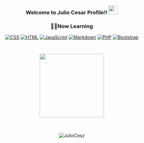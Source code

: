 <h3 align="center">
   Welcome to Julio Cesar Profile!!
  <img src="https://media.giphy.com/media/hvRJCLFzcasrR4ia7z/giphy.gif" width="28">
</h3>


<h3 align="center"> 👨‍💻Now Learning </h3>

<!-- Some badges are from https://github.com/Ileriayo/markdown-badges -->

<p align="center">
    <a href="https://www.w3.org/Style/CSS/Overview.en.html"><img alt="CSS" src="https://img.shields.io/badge/CSS-1572B6.svg?logo=css3&logoColor=white"></a>
    <a href="https://dev.w3.org/html5/html-author/"><img alt="HTML" src="https://img.shields.io/badge/HTML-E34F26.svg?logo=html5&logoColor=white"></a>
    <a href="https://www.javascript.com/"><img alt="JavaScript" src="https://img.shields.io/badge/JavaScript-F7DF1E.svg?logo=javascript&logoColor=black"></a>
    <a href="https://www.markdownguide.org/"><img alt="Markdown" src="https://img.shields.io/badge/Markdown-000000.svg?logo=markdown&logoColor=white"></a>
    <a href="https://www.php.net/"><img alt="PHP" src="https://img.shields.io/badge/PHP-777BB4.svg?logo=php&logoColor=white"></a>
   <a href="https://getbootstrap.com/"><img alt="Bootstrap" src="https://img.shields.io/badge/Bootstrap-7952B3.svg?logo=bootstrap&logoColor=white"></a>
    
</p>





<h3 align="center">
  <br> <img src="https://i.pinimg.com/originals/6c/c7/21/6cc721c57ee9e9f7efaa1bd13a526122.gif" width="200"> </br>
</h3>




<br>
   <p align="center"> <img src="https://komarev.com/ghpvc/?username=wueslle&label=Profile%20views&style=flat&theme=react" alt="JulioCesz" /> </p>
  <br>
<br/>



